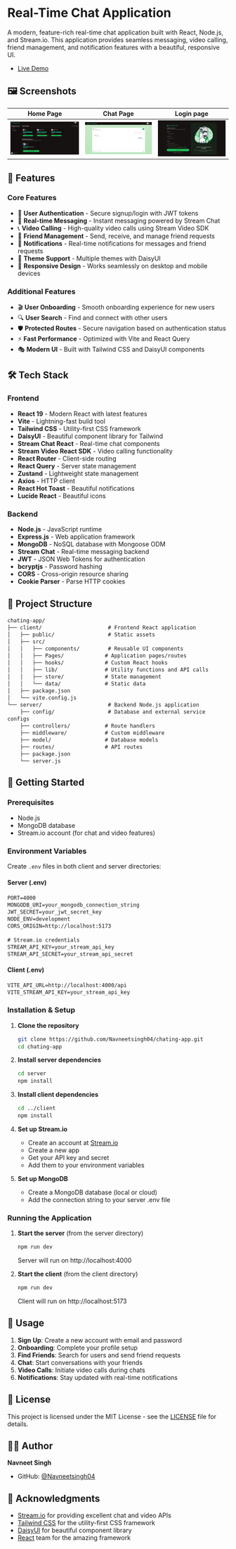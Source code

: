 # Real-Time Chat Application

A modern, feature-rich real-time chat application built with React, Node.js, and Stream.io. This application provides seamless messaging, video calling, friend management, and notification features with a beautiful, responsive UI.

- [Live Demo](https://visionchat-one.vercel.app)


## 🖼️ Screenshots

| Home Page | Chat Page | Login page|
|-----------|----------------|-----------------|
| ![home](./client/public/screenshots/Home.png) | ![Chat Page](./client/public/screenshots/Chat.png) | ![Login Page](./client/public/screenshots/first.png) |

## 🚀 Features

### Core Features
- 🔐 **User Authentication** - Secure signup/login with JWT tokens
- 💬 **Real-time Messaging** - Instant messaging powered by Stream Chat
- 📞 **Video Calling** - High-quality video calls using Stream Video SDK
- 👥 **Friend Management** - Send, receive, and manage friend requests
- 🔔 **Notifications** - Real-time notifications for messages and friend requests
- 🎨 **Theme Support** - Multiple themes with DaisyUI
- 📱 **Responsive Design** - Works seamlessly on desktop and mobile devices

### Additional Features
- 🎬 **User Onboarding** - Smooth onboarding experience for new users
- 🔍 **User Search** - Find and connect with other users
- 🛡️ **Protected Routes** - Secure navigation based on authentication status
- ⚡ **Fast Performance** - Optimized with Vite and React Query
- 🎭 **Modern UI** - Built with Tailwind CSS and DaisyUI components

## 🛠️ Tech Stack

### Frontend
- **React 19** - Modern React with latest features
- **Vite** - Lightning-fast build tool
- **Tailwind CSS** - Utility-first CSS framework
- **DaisyUI** - Beautiful component library for Tailwind
- **Stream Chat React** - Real-time chat components
- **Stream Video React SDK** - Video calling functionality
- **React Router** - Client-side routing
- **React Query** - Server state management
- **Zustand** - Lightweight state management
- **Axios** - HTTP client
- **React Hot Toast** - Beautiful notifications
- **Lucide React** - Beautiful icons

### Backend
- **Node.js** - JavaScript runtime
- **Express.js** - Web application framework
- **MongoDB** - NoSQL database with Mongoose ODM
- **Stream Chat** - Real-time messaging backend
- **JWT** - JSON Web Tokens for authentication
- **bcryptjs** - Password hashing
- **CORS** - Cross-origin resource sharing
- **Cookie Parser** - Parse HTTP cookies

## 📁 Project Structure

```
chating-app/
├── client/                     # Frontend React application
│   ├── public/                 # Static assets
│   ├── src/
│   │   ├── components/         # Reusable UI components
│   │   ├── Pages/             # Application pages/routes
│   │   ├── hooks/             # Custom React hooks
│   │   ├── lib/               # Utility functions and API calls
│   │   ├── store/             # State management
│   │   └── data/              # Static data
│   ├── package.json
│   └── vite.config.js
└── server/                     # Backend Node.js application
    ├── config/                 # Database and external service configs
    ├── controllers/           # Route handlers
    ├── middleware/            # Custom middleware
    ├── model/                 # Database models
    ├── routes/                # API routes
    ├── package.json
    └── server.js
```

## 🚀 Getting Started

### Prerequisites
- Node.js
- MongoDB database
- Stream.io account (for chat and video features)

### Environment Variables

Create `.env` files in both client and server directories:

#### Server (.env)
```env
PORT=4000
MONGODB_URI=your_mongodb_connection_string
JWT_SECRET=your_jwt_secret_key
NODE_ENV=development
CORS_ORIGIN=http://localhost:5173

# Stream.io credentials
STREAM_API_KEY=your_stream_api_key
STREAM_API_SECRET=your_stream_api_secret
```

#### Client (.env)
```env
VITE_API_URL=http://localhost:4000/api
VITE_STREAM_API_KEY=your_stream_api_key
```

### Installation & Setup

1. **Clone the repository**
   ```bash
   git clone https://github.com/Navneetsingh04/chating-app.git
   cd chating-app
   ```

2. **Install server dependencies**
   ```bash
   cd server
   npm install
   ```

3. **Install client dependencies**
   ```bash
   cd ../client
   npm install
   ```

4. **Set up Stream.io**
   - Create an account at [Stream.io](https://getstream.io/)
   - Create a new app
   - Get your API key and secret
   - Add them to your environment variables

5. **Set up MongoDB**
   - Create a MongoDB database (local or cloud)
   - Add the connection string to your server .env file

### Running the Application

1. **Start the server** (from the server directory)
   ```bash
   npm run dev
   ```
   Server will run on http://localhost:4000

2. **Start the client** (from the client directory)
   ```bash
   npm run dev
   ```
   Client will run on http://localhost:5173

## 📱 Usage

1. **Sign Up**: Create a new account with email and password
2. **Onboarding**: Complete your profile setup
3. **Find Friends**: Search for users and send friend requests
4. **Chat**: Start conversations with your friends
5. **Video Calls**: Initiate video calls during chats
6. **Notifications**: Stay updated with real-time notifications


## 📝 License

This project is licensed under the MIT License - see the [LICENSE](LICENSE) file for details.

## 👨‍💻 Author

**Navneet Singh**
- GitHub: [@Navneetsingh04](https://github.com/Navneetsingh04)

## 🙏 Acknowledgments

- [Stream.io](https://getstream.io/) for providing excellent chat and video APIs
- [Tailwind CSS](https://tailwindcss.com/) for the utility-first CSS framework
- [DaisyUI](https://daisyui.com/) for beautiful component library
- [React](https://reactjs.org/) team for the amazing framework
